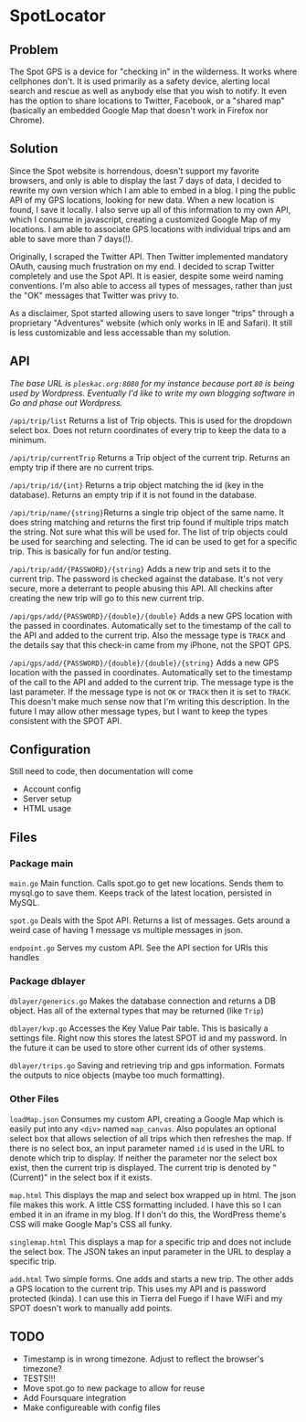 # SpotLocator #

## Problem ##
The Spot GPS is a device for "checking in" in the wilderness. It works where cellphones don't. It is used primarily as a safety device, alerting local search and rescue as well as anybody else that you wish to notify. It even has the option to share locations to Twitter, Facebook, or a "shared map" (basically an embedded Google Map that doesn't work in Firefox nor Chrome).

## Solution ##
Since the Spot website is horrendous, doesn't support my favorite browsers, and only is able to display the last 7 days of data, I decided to rewrite my own version which I am able to embed in a blog. I ping the public API of my GPS locations, looking for new data. When a new location is found, I save it locally. I also serve up all of this information to my own API, which I consume in javascript, creating a customized Google Map of my locations. I am able to associate GPS locations with individual trips and am able to save more than 7 days(!).

Originally, I scraped the Twitter API. Then Twitter implemented mandatory OAuth, causing much frustration on my end. I decided to scrap Twitter completely and use the Spot API. It is easier, despite some weird naming conventions. I'm also able to access all types of messages, rather than just the "OK" messages that Twitter was privy to.

As a disclaimer, Spot started allowing users to save longer "trips" through a proprietary "Adventures" website (which only works in IE and Safari). It still is less customizable and less accessable than my solution.

## API ##
_The base URL is ```pleskac.org:8080``` for my instance because port ```80``` is being used by Wordpress. Eventually I'd like to write my own blogging software in Go and phase out Wordpress._

``` /api/trip/list ``` Returns a list of Trip objects. This is used for the dropdown select box. Does not return coordinates of every trip to keep the data to a minimum.

``` /api/trip/currentTrip ``` Returns a Trip object of the current trip. Returns an empty trip if there are no current trips.

``` /api/trip/id/{int} ``` Returns a trip object matching the id (key in the database). Returns an empty trip if it is not found in the database.

``` /api/trip/name/{string} ```Returns a single trip object of the same name. It does string matching and returns the first trip found if multiple trips match the string. Not sure what this will be used for. The list of trip objects could be used for searching and selecting. The id can be used to get for a specific trip. This is basically for fun and/or testing.

``` /api/trip/add/{PASSWORD}/{string} ``` Adds a new trip and sets it to the current trip. The password is checked against the database. It's not very secure, more a deterrant to people abusing this API. All checkins after creating the new trip will go to this new current trip.

``` /api/gps/add/{PASSWORD}/{double}/{double} ``` Adds a new GPS location with the passed in coordinates.  Automatically set to the timestamp of the call to the API and added to the current trip. Also the message type is ```TRACK``` and the details say that this check-in came from my iPhone, not the SPOT GPS.

``` /api/gps/add/{PASSWORD}/{double}/{double}/{string} ``` Adds a new GPS location with the passed in coordinates.  Automatically set to the timestamp of the call to the API and added to the current trip. The message type is the last parameter. If the message type is not ```OK``` or ```TRACK``` then it is set to ```TRACK```. This doesn't make much sense now that I'm writing this description. In the future I may allow other message types, but I want to keep the types consistent with the SPOT API.

## Configuration ##
Still need to code, then documentation will come
* Account config
* Server setup
* HTML usage

## Files ##

### Package main ###

``` main.go ```
Main function. Calls spot.go to get new locations. Sends them to mysql.go to save them. Keeps track of the latest location, persisted in MySQL.

``` spot.go ```
Deals with the Spot API. Returns a list of messages. Gets around a weird case of having 1 message vs multiple messages in json.

``` endpoint.go ```
Serves my custom API. See the API section for URIs this handles

### Package dblayer ###

``` dblayer/generics.go ```
Makes the database connection and returns a DB object. Has all of the external types that may be returned (like ```Trip```)

``` dblayer/kvp.go ```
Accesses the Key Value Pair table. This is basically a settings file. Right now this stores the latest SPOT id and my password. In the future it can be used to store other current ids of other systems.

``` dblayer/trips.go ```
 Saving and retrieving trip and gps information. Formats the outputs to nice objects (maybe too much formatting).

### Other Files ###
``` loadMap.json ```
Consumes my custom API, creating a Google Map which is easily put into any ```<div>``` named ```map_canvas```. Also populates an optional select box that allows selection of all trips which then refreshes the map. If there is no select box, an input parameter named ``` id ``` is used in the URL to denote which trip to display. If neither the parameter nor the select box exist, then the current trip is displayed. The current trip is denoted by "(Current)" in the select box if it exists. 

``` map.html ```
This displays the map and select box wrapped up in html. The json file makes this work. A little CSS formatting included. I have this so I can embed it in an iframe in my blog. If I don't do this, the WordPress theme's CSS will make Google Map's CSS all funky.

``` singlemap.html ```
This displays a map for a specific trip and does not include the select box. The JSON takes an input parameter in the URL to desplay a specific trip.

``` add.html ```
Two simple forms. One adds and starts a new trip. The other adds a GPS location to the current trip. This uses my API and is password protected (kinda). I can use this in Tierra del Fuego if I have WiFi and my SPOT doesn't work to manually add points.  

## TODO ##
* Timestamp is in wrong timezone. Adjust to reflect the browser's timezone?
* TESTS!!!
* Move spot.go to new package to allow for reuse
* Add Foursquare integration
* Make configureable with config files